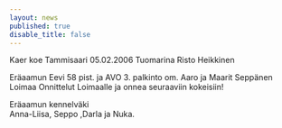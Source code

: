 ```yaml
---
layout: news
published: true
disable_title: false
---
```


Kaer koe Tammisaari 05.02.2006 Tuomarina Risto Heikkinen
 
Eräaamun Eevi 58 pist. ja AVO  3. palkinto om. Aaro ja Maarit Seppänen Loimaa
Onnittelut Loimaalle  ja onnea seuraaviin kokeisiin!
 
Eräaamun kennelväki  
Anna-Liisa, Seppo ,Darla ja Nuka.